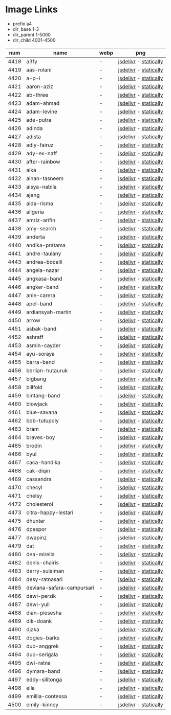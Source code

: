 # Image Links

- prefix a4
- dir_base 1-3
- dir_parent 1-5000
- dir_child 4001-4500

|  num  | name | webp | png |
|-------|------|------|-----|
|4418|a3fy| - |[jsdelivr](https://cdn.jsdelivr.net/gh/dbchord/a4-1-3/1-5000/4001-4500/a3fy.png) - [statically](https://cdn.statically.io/gh/dbchord/a4-1-3/i/1-5000/4001-4500/a3fy.png)|
|4419|aas-rolani| - |[jsdelivr](https://cdn.jsdelivr.net/gh/dbchord/a4-1-3/1-5000/4001-4500/aas-rolani.png) - [statically](https://cdn.statically.io/gh/dbchord/a4-1-3/i/1-5000/4001-4500/aas-rolani.png)|
|4420|a-p-i| - |[jsdelivr](https://cdn.jsdelivr.net/gh/dbchord/a4-1-3/1-5000/4001-4500/a-p-i.png) - [statically](https://cdn.statically.io/gh/dbchord/a4-1-3/i/1-5000/4001-4500/a-p-i.png)|
|4421|aaron-aziz| - |[jsdelivr](https://cdn.jsdelivr.net/gh/dbchord/a4-1-3/1-5000/4001-4500/aaron-aziz.png) - [statically](https://cdn.statically.io/gh/dbchord/a4-1-3/i/1-5000/4001-4500/aaron-aziz.png)|
|4422|ab-three| - |[jsdelivr](https://cdn.jsdelivr.net/gh/dbchord/a4-1-3/1-5000/4001-4500/ab-three.png) - [statically](https://cdn.statically.io/gh/dbchord/a4-1-3/i/1-5000/4001-4500/ab-three.png)|
|4423|adam-ahmad| - |[jsdelivr](https://cdn.jsdelivr.net/gh/dbchord/a4-1-3/1-5000/4001-4500/adam-ahmad.png) - [statically](https://cdn.statically.io/gh/dbchord/a4-1-3/i/1-5000/4001-4500/adam-ahmad.png)|
|4424|adam-levine| - |[jsdelivr](https://cdn.jsdelivr.net/gh/dbchord/a4-1-3/1-5000/4001-4500/adam-levine.png) - [statically](https://cdn.statically.io/gh/dbchord/a4-1-3/i/1-5000/4001-4500/adam-levine.png)|
|4425|ade-putra| - |[jsdelivr](https://cdn.jsdelivr.net/gh/dbchord/a4-1-3/1-5000/4001-4500/ade-putra.png) - [statically](https://cdn.statically.io/gh/dbchord/a4-1-3/i/1-5000/4001-4500/ade-putra.png)|
|4426|adinda| - |[jsdelivr](https://cdn.jsdelivr.net/gh/dbchord/a4-1-3/1-5000/4001-4500/adinda.png) - [statically](https://cdn.statically.io/gh/dbchord/a4-1-3/i/1-5000/4001-4500/adinda.png)|
|4427|adista| - |[jsdelivr](https://cdn.jsdelivr.net/gh/dbchord/a4-1-3/1-5000/4001-4500/adista.png) - [statically](https://cdn.statically.io/gh/dbchord/a4-1-3/i/1-5000/4001-4500/adista.png)|
|4428|adly-fairuz| - |[jsdelivr](https://cdn.jsdelivr.net/gh/dbchord/a4-1-3/1-5000/4001-4500/adly-fairuz.png) - [statically](https://cdn.statically.io/gh/dbchord/a4-1-3/i/1-5000/4001-4500/adly-fairuz.png)|
|4429|ady-ex-naff| - |[jsdelivr](https://cdn.jsdelivr.net/gh/dbchord/a4-1-3/1-5000/4001-4500/ady-ex-naff.png) - [statically](https://cdn.statically.io/gh/dbchord/a4-1-3/i/1-5000/4001-4500/ady-ex-naff.png)|
|4430|after-rainbow| - |[jsdelivr](https://cdn.jsdelivr.net/gh/dbchord/a4-1-3/1-5000/4001-4500/after-rainbow.png) - [statically](https://cdn.statically.io/gh/dbchord/a4-1-3/i/1-5000/4001-4500/after-rainbow.png)|
|4431|aika| - |[jsdelivr](https://cdn.jsdelivr.net/gh/dbchord/a4-1-3/1-5000/4001-4500/aika.png) - [statically](https://cdn.statically.io/gh/dbchord/a4-1-3/i/1-5000/4001-4500/aika.png)|
|4432|ainan-tasneem| - |[jsdelivr](https://cdn.jsdelivr.net/gh/dbchord/a4-1-3/1-5000/4001-4500/ainan-tasneem.png) - [statically](https://cdn.statically.io/gh/dbchord/a4-1-3/i/1-5000/4001-4500/ainan-tasneem.png)|
|4433|aisya-nabila| - |[jsdelivr](https://cdn.jsdelivr.net/gh/dbchord/a4-1-3/1-5000/4001-4500/aisya-nabila.png) - [statically](https://cdn.statically.io/gh/dbchord/a4-1-3/i/1-5000/4001-4500/aisya-nabila.png)|
|4434|ajeng| - |[jsdelivr](https://cdn.jsdelivr.net/gh/dbchord/a4-1-3/1-5000/4001-4500/ajeng.png) - [statically](https://cdn.statically.io/gh/dbchord/a4-1-3/i/1-5000/4001-4500/ajeng.png)|
|4435|alda-risma| - |[jsdelivr](https://cdn.jsdelivr.net/gh/dbchord/a4-1-3/1-5000/4001-4500/alda-risma.png) - [statically](https://cdn.statically.io/gh/dbchord/a4-1-3/i/1-5000/4001-4500/alda-risma.png)|
|4436|allgeria| - |[jsdelivr](https://cdn.jsdelivr.net/gh/dbchord/a4-1-3/1-5000/4001-4500/allgeria.png) - [statically](https://cdn.statically.io/gh/dbchord/a4-1-3/i/1-5000/4001-4500/allgeria.png)|
|4437|amriz-arifin| - |[jsdelivr](https://cdn.jsdelivr.net/gh/dbchord/a4-1-3/1-5000/4001-4500/amriz-arifin.png) - [statically](https://cdn.statically.io/gh/dbchord/a4-1-3/i/1-5000/4001-4500/amriz-arifin.png)|
|4438|amy-search| - |[jsdelivr](https://cdn.jsdelivr.net/gh/dbchord/a4-1-3/1-5000/4001-4500/amy-search.png) - [statically](https://cdn.statically.io/gh/dbchord/a4-1-3/i/1-5000/4001-4500/amy-search.png)|
|4439|anderta| - |[jsdelivr](https://cdn.jsdelivr.net/gh/dbchord/a4-1-3/1-5000/4001-4500/anderta.png) - [statically](https://cdn.statically.io/gh/dbchord/a4-1-3/i/1-5000/4001-4500/anderta.png)|
|4440|andika-pratama| - |[jsdelivr](https://cdn.jsdelivr.net/gh/dbchord/a4-1-3/1-5000/4001-4500/andika-pratama.png) - [statically](https://cdn.statically.io/gh/dbchord/a4-1-3/i/1-5000/4001-4500/andika-pratama.png)|
|4441|andre-taulany| - |[jsdelivr](https://cdn.jsdelivr.net/gh/dbchord/a4-1-3/1-5000/4001-4500/andre-taulany.png) - [statically](https://cdn.statically.io/gh/dbchord/a4-1-3/i/1-5000/4001-4500/andre-taulany.png)|
|4443|andrea-bocelli| - |[jsdelivr](https://cdn.jsdelivr.net/gh/dbchord/a4-1-3/1-5000/4001-4500/andrea-bocelli.png) - [statically](https://cdn.statically.io/gh/dbchord/a4-1-3/i/1-5000/4001-4500/andrea-bocelli.png)|
|4444|angela-nazar| - |[jsdelivr](https://cdn.jsdelivr.net/gh/dbchord/a4-1-3/1-5000/4001-4500/angela-nazar.png) - [statically](https://cdn.statically.io/gh/dbchord/a4-1-3/i/1-5000/4001-4500/angela-nazar.png)|
|4445|angkasa-band| - |[jsdelivr](https://cdn.jsdelivr.net/gh/dbchord/a4-1-3/1-5000/4001-4500/angkasa-band.png) - [statically](https://cdn.statically.io/gh/dbchord/a4-1-3/i/1-5000/4001-4500/angkasa-band.png)|
|4446|angker-band| - |[jsdelivr](https://cdn.jsdelivr.net/gh/dbchord/a4-1-3/1-5000/4001-4500/angker-band.png) - [statically](https://cdn.statically.io/gh/dbchord/a4-1-3/i/1-5000/4001-4500/angker-band.png)|
|4447|anie-carera| - |[jsdelivr](https://cdn.jsdelivr.net/gh/dbchord/a4-1-3/1-5000/4001-4500/anie-carera.png) - [statically](https://cdn.statically.io/gh/dbchord/a4-1-3/i/1-5000/4001-4500/anie-carera.png)|
|4448|apel-band| - |[jsdelivr](https://cdn.jsdelivr.net/gh/dbchord/a4-1-3/1-5000/4001-4500/apel-band.png) - [statically](https://cdn.statically.io/gh/dbchord/a4-1-3/i/1-5000/4001-4500/apel-band.png)|
|4449|ardiansyah-martin| - |[jsdelivr](https://cdn.jsdelivr.net/gh/dbchord/a4-1-3/1-5000/4001-4500/ardiansyah-martin.png) - [statically](https://cdn.statically.io/gh/dbchord/a4-1-3/i/1-5000/4001-4500/ardiansyah-martin.png)|
|4450|arrow| - |[jsdelivr](https://cdn.jsdelivr.net/gh/dbchord/a4-1-3/1-5000/4001-4500/arrow.png) - [statically](https://cdn.statically.io/gh/dbchord/a4-1-3/i/1-5000/4001-4500/arrow.png)|
|4451|asbak-band| - |[jsdelivr](https://cdn.jsdelivr.net/gh/dbchord/a4-1-3/1-5000/4001-4500/asbak-band.png) - [statically](https://cdn.statically.io/gh/dbchord/a4-1-3/i/1-5000/4001-4500/asbak-band.png)|
|4452|ashraff| - |[jsdelivr](https://cdn.jsdelivr.net/gh/dbchord/a4-1-3/1-5000/4001-4500/ashraff.png) - [statically](https://cdn.statically.io/gh/dbchord/a4-1-3/i/1-5000/4001-4500/ashraff.png)|
|4453|asmin-cayder| - |[jsdelivr](https://cdn.jsdelivr.net/gh/dbchord/a4-1-3/1-5000/4001-4500/asmin-cayder.png) - [statically](https://cdn.statically.io/gh/dbchord/a4-1-3/i/1-5000/4001-4500/asmin-cayder.png)|
|4454|ayu-soraya| - |[jsdelivr](https://cdn.jsdelivr.net/gh/dbchord/a4-1-3/1-5000/4001-4500/ayu-soraya.png) - [statically](https://cdn.statically.io/gh/dbchord/a4-1-3/i/1-5000/4001-4500/ayu-soraya.png)|
|4455|barra-band| - |[jsdelivr](https://cdn.jsdelivr.net/gh/dbchord/a4-1-3/1-5000/4001-4500/barra-band.png) - [statically](https://cdn.statically.io/gh/dbchord/a4-1-3/i/1-5000/4001-4500/barra-band.png)|
|4456|berlian-hutauruk| - |[jsdelivr](https://cdn.jsdelivr.net/gh/dbchord/a4-1-3/1-5000/4001-4500/berlian-hutauruk.png) - [statically](https://cdn.statically.io/gh/dbchord/a4-1-3/i/1-5000/4001-4500/berlian-hutauruk.png)|
|4457|bigbang| - |[jsdelivr](https://cdn.jsdelivr.net/gh/dbchord/a4-1-3/1-5000/4001-4500/bigbang.png) - [statically](https://cdn.statically.io/gh/dbchord/a4-1-3/i/1-5000/4001-4500/bigbang.png)|
|4458|billfold| - |[jsdelivr](https://cdn.jsdelivr.net/gh/dbchord/a4-1-3/1-5000/4001-4500/billfold.png) - [statically](https://cdn.statically.io/gh/dbchord/a4-1-3/i/1-5000/4001-4500/billfold.png)|
|4459|bintang-band| - |[jsdelivr](https://cdn.jsdelivr.net/gh/dbchord/a4-1-3/1-5000/4001-4500/bintang-band.png) - [statically](https://cdn.statically.io/gh/dbchord/a4-1-3/i/1-5000/4001-4500/bintang-band.png)|
|4460|blowjack| - |[jsdelivr](https://cdn.jsdelivr.net/gh/dbchord/a4-1-3/1-5000/4001-4500/blowjack.png) - [statically](https://cdn.statically.io/gh/dbchord/a4-1-3/i/1-5000/4001-4500/blowjack.png)|
|4461|blue-savana| - |[jsdelivr](https://cdn.jsdelivr.net/gh/dbchord/a4-1-3/1-5000/4001-4500/blue-savana.png) - [statically](https://cdn.statically.io/gh/dbchord/a4-1-3/i/1-5000/4001-4500/blue-savana.png)|
|4462|bob-tutupoly| - |[jsdelivr](https://cdn.jsdelivr.net/gh/dbchord/a4-1-3/1-5000/4001-4500/bob-tutupoly.png) - [statically](https://cdn.statically.io/gh/dbchord/a4-1-3/i/1-5000/4001-4500/bob-tutupoly.png)|
|4463|bram| - |[jsdelivr](https://cdn.jsdelivr.net/gh/dbchord/a4-1-3/1-5000/4001-4500/bram.png) - [statically](https://cdn.statically.io/gh/dbchord/a4-1-3/i/1-5000/4001-4500/bram.png)|
|4464|braves-boy| - |[jsdelivr](https://cdn.jsdelivr.net/gh/dbchord/a4-1-3/1-5000/4001-4500/braves-boy.png) - [statically](https://cdn.statically.io/gh/dbchord/a4-1-3/i/1-5000/4001-4500/braves-boy.png)|
|4465|brodin| - |[jsdelivr](https://cdn.jsdelivr.net/gh/dbchord/a4-1-3/1-5000/4001-4500/brodin.png) - [statically](https://cdn.statically.io/gh/dbchord/a4-1-3/i/1-5000/4001-4500/brodin.png)|
|4466|byul| - |[jsdelivr](https://cdn.jsdelivr.net/gh/dbchord/a4-1-3/1-5000/4001-4500/byul.png) - [statically](https://cdn.statically.io/gh/dbchord/a4-1-3/i/1-5000/4001-4500/byul.png)|
|4467|caca-handika| - |[jsdelivr](https://cdn.jsdelivr.net/gh/dbchord/a4-1-3/1-5000/4001-4500/caca-handika.png) - [statically](https://cdn.statically.io/gh/dbchord/a4-1-3/i/1-5000/4001-4500/caca-handika.png)|
|4468|cak-diqin| - |[jsdelivr](https://cdn.jsdelivr.net/gh/dbchord/a4-1-3/1-5000/4001-4500/cak-diqin.png) - [statically](https://cdn.statically.io/gh/dbchord/a4-1-3/i/1-5000/4001-4500/cak-diqin.png)|
|4469|cassandra| - |[jsdelivr](https://cdn.jsdelivr.net/gh/dbchord/a4-1-3/1-5000/4001-4500/cassandra.png) - [statically](https://cdn.statically.io/gh/dbchord/a4-1-3/i/1-5000/4001-4500/cassandra.png)|
|4470|checyl| - |[jsdelivr](https://cdn.jsdelivr.net/gh/dbchord/a4-1-3/1-5000/4001-4500/checyl.png) - [statically](https://cdn.statically.io/gh/dbchord/a4-1-3/i/1-5000/4001-4500/checyl.png)|
|4471|chelsy| - |[jsdelivr](https://cdn.jsdelivr.net/gh/dbchord/a4-1-3/1-5000/4001-4500/chelsy.png) - [statically](https://cdn.statically.io/gh/dbchord/a4-1-3/i/1-5000/4001-4500/chelsy.png)|
|4472|cholesterol| - |[jsdelivr](https://cdn.jsdelivr.net/gh/dbchord/a4-1-3/1-5000/4001-4500/cholesterol.png) - [statically](https://cdn.statically.io/gh/dbchord/a4-1-3/i/1-5000/4001-4500/cholesterol.png)|
|4473|citra-happy-lestari| - |[jsdelivr](https://cdn.jsdelivr.net/gh/dbchord/a4-1-3/1-5000/4001-4500/citra-happy-lestari.png) - [statically](https://cdn.statically.io/gh/dbchord/a4-1-3/i/1-5000/4001-4500/citra-happy-lestari.png)|
|4475|dhunter| - |[jsdelivr](https://cdn.jsdelivr.net/gh/dbchord/a4-1-3/1-5000/4001-4500/dhunter.png) - [statically](https://cdn.statically.io/gh/dbchord/a4-1-3/i/1-5000/4001-4500/dhunter.png)|
|4476|dpaspor| - |[jsdelivr](https://cdn.jsdelivr.net/gh/dbchord/a4-1-3/1-5000/4001-4500/dpaspor.png) - [statically](https://cdn.statically.io/gh/dbchord/a4-1-3/i/1-5000/4001-4500/dpaspor.png)|
|4477|dwapinz| - |[jsdelivr](https://cdn.jsdelivr.net/gh/dbchord/a4-1-3/1-5000/4001-4500/dwapinz.png) - [statically](https://cdn.statically.io/gh/dbchord/a4-1-3/i/1-5000/4001-4500/dwapinz.png)|
|4479|dat| - |[jsdelivr](https://cdn.jsdelivr.net/gh/dbchord/a4-1-3/1-5000/4001-4500/dat.png) - [statically](https://cdn.statically.io/gh/dbchord/a4-1-3/i/1-5000/4001-4500/dat.png)|
|4480|dea-mirella| - |[jsdelivr](https://cdn.jsdelivr.net/gh/dbchord/a4-1-3/1-5000/4001-4500/dea-mirella.png) - [statically](https://cdn.statically.io/gh/dbchord/a4-1-3/i/1-5000/4001-4500/dea-mirella.png)|
|4482|denis-chairis| - |[jsdelivr](https://cdn.jsdelivr.net/gh/dbchord/a4-1-3/1-5000/4001-4500/denis-chairis.png) - [statically](https://cdn.statically.io/gh/dbchord/a4-1-3/i/1-5000/4001-4500/denis-chairis.png)|
|4483|derry-sulaiman| - |[jsdelivr](https://cdn.jsdelivr.net/gh/dbchord/a4-1-3/1-5000/4001-4500/derry-sulaiman.png) - [statically](https://cdn.statically.io/gh/dbchord/a4-1-3/i/1-5000/4001-4500/derry-sulaiman.png)|
|4484|desy-ratnasari| - |[jsdelivr](https://cdn.jsdelivr.net/gh/dbchord/a4-1-3/1-5000/4001-4500/desy-ratnasari.png) - [statically](https://cdn.statically.io/gh/dbchord/a4-1-3/i/1-5000/4001-4500/desy-ratnasari.png)|
|4485|deviana-safara-campursari| - |[jsdelivr](https://cdn.jsdelivr.net/gh/dbchord/a4-1-3/1-5000/4001-4500/deviana-safara-campursari.png) - [statically](https://cdn.statically.io/gh/dbchord/a4-1-3/i/1-5000/4001-4500/deviana-safara-campursari.png)|
|4486|dewi-persik| - |[jsdelivr](https://cdn.jsdelivr.net/gh/dbchord/a4-1-3/1-5000/4001-4500/dewi-persik.png) - [statically](https://cdn.statically.io/gh/dbchord/a4-1-3/i/1-5000/4001-4500/dewi-persik.png)|
|4487|dewi-yull| - |[jsdelivr](https://cdn.jsdelivr.net/gh/dbchord/a4-1-3/1-5000/4001-4500/dewi-yull.png) - [statically](https://cdn.statically.io/gh/dbchord/a4-1-3/i/1-5000/4001-4500/dewi-yull.png)|
|4488|dian-piesesha| - |[jsdelivr](https://cdn.jsdelivr.net/gh/dbchord/a4-1-3/1-5000/4001-4500/dian-piesesha.png) - [statically](https://cdn.statically.io/gh/dbchord/a4-1-3/i/1-5000/4001-4500/dian-piesesha.png)|
|4489|dik-doank| - |[jsdelivr](https://cdn.jsdelivr.net/gh/dbchord/a4-1-3/1-5000/4001-4500/dik-doank.png) - [statically](https://cdn.statically.io/gh/dbchord/a4-1-3/i/1-5000/4001-4500/dik-doank.png)|
|4490|djaka| - |[jsdelivr](https://cdn.jsdelivr.net/gh/dbchord/a4-1-3/1-5000/4001-4500/djaka.png) - [statically](https://cdn.statically.io/gh/dbchord/a4-1-3/i/1-5000/4001-4500/djaka.png)|
|4491|dogies-barks| - |[jsdelivr](https://cdn.jsdelivr.net/gh/dbchord/a4-1-3/1-5000/4001-4500/dogies-barks.png) - [statically](https://cdn.statically.io/gh/dbchord/a4-1-3/i/1-5000/4001-4500/dogies-barks.png)|
|4493|duo-anggrek| - |[jsdelivr](https://cdn.jsdelivr.net/gh/dbchord/a4-1-3/1-5000/4001-4500/duo-anggrek.png) - [statically](https://cdn.statically.io/gh/dbchord/a4-1-3/i/1-5000/4001-4500/duo-anggrek.png)|
|4494|duo-serigala| - |[jsdelivr](https://cdn.jsdelivr.net/gh/dbchord/a4-1-3/1-5000/4001-4500/duo-serigala.png) - [statically](https://cdn.statically.io/gh/dbchord/a4-1-3/i/1-5000/4001-4500/duo-serigala.png)|
|4495|dwi-ratna| - |[jsdelivr](https://cdn.jsdelivr.net/gh/dbchord/a4-1-3/1-5000/4001-4500/dwi-ratna.png) - [statically](https://cdn.statically.io/gh/dbchord/a4-1-3/i/1-5000/4001-4500/dwi-ratna.png)|
|4496|dymara-band| - |[jsdelivr](https://cdn.jsdelivr.net/gh/dbchord/a4-1-3/1-5000/4001-4500/dymara-band.png) - [statically](https://cdn.statically.io/gh/dbchord/a4-1-3/i/1-5000/4001-4500/dymara-band.png)|
|4497|eddy-silitonga| - |[jsdelivr](https://cdn.jsdelivr.net/gh/dbchord/a4-1-3/1-5000/4001-4500/eddy-silitonga.png) - [statically](https://cdn.statically.io/gh/dbchord/a4-1-3/i/1-5000/4001-4500/eddy-silitonga.png)|
|4498|ella| - |[jsdelivr](https://cdn.jsdelivr.net/gh/dbchord/a4-1-3/1-5000/4001-4500/ella.png) - [statically](https://cdn.statically.io/gh/dbchord/a4-1-3/i/1-5000/4001-4500/ella.png)|
|4499|emillia-contessa| - |[jsdelivr](https://cdn.jsdelivr.net/gh/dbchord/a4-1-3/1-5000/4001-4500/emillia-contessa.png) - [statically](https://cdn.statically.io/gh/dbchord/a4-1-3/i/1-5000/4001-4500/emillia-contessa.png)|
|4500|emily-kinney| - |[jsdelivr](https://cdn.jsdelivr.net/gh/dbchord/a4-1-3/1-5000/4001-4500/emily-kinney.png) - [statically](https://cdn.statically.io/gh/dbchord/a4-1-3/i/1-5000/4001-4500/emily-kinney.png)|
